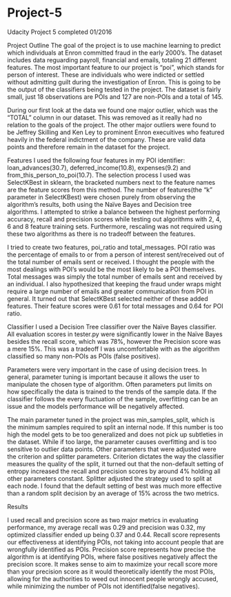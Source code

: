 # Project-5

Udacity Project 5 completed 01/2016


Project Outline
The goal of the project is to use machine learning to predict which individuals at Enron committed fraud in the early 2000’s. The dataset includes data reguarding payroll, financial and emails, totaling 21 different features. The most important feature to our project is “poi”, which stands for person of interest. These are individuals who were indicted or settled without admitting guilt during the investigation of Enron. This is going to be the output of the classifiers being tested in the project. The dataset is fairly small, just 18 observations are POIs and 127 are non-POIs and a total of 145.

During our first look at the data we found one major outlier, which was the “TOTAL” column in our dataset. This was removed as it really had no relation to the goals of the project. The other major outliers were found to be Jeffrey Skilling and Ken Ley to prominent Enron execuitives who featured heavily in the federal indictment of the company. These are valid data points and therefore remain in the dataset for the project.

Features
I used the following four features in my POI identifier: loan_advances(30.7), deferred_income(10.8), expenses(9.2) and from_this_person_to_poi(10.7). The selection process I used was SelectKBest in sklearn, the bracketed numbers next to the feature names are the feature scores from this method. The number of features(the “k” parameter in SelectKBest) were chosen purely from observing the algorithm’s results, both using the Naïve Bayes and Decision tree algorithms. I attempted to strike a balance between the highest performing accuracy, recall and precision scores while testing out algorithms with 2, 4, 6 and 8 feature training sets. Furthermore, rescaling was not required using these two algorithms as there is no tradeoff between the features.

I tried to create two features, poi_ratio and total_messages. POI ratio was the percentage of emails to or from a person of interest sent/received out of the total number of emails sent or received. I thought the people with the most dealings with POI’s would be the most likely to be a POI themselves. Total messages was simply the total number of emails sent and received by an individual. I also hypothesized that keeping the fraud under wraps might require a large number of emails and greater communication from POI in general. It turned out that SelectKBest selected neither of these added features. Their feature scores were 0.61 for total messages and 0.64  for POI ratio.

Classifier
 I used a Decision Tree classifier over the Naïve Bayes classifier. All evaluation scores in tester.py were significantly lower in the Naïve Bayes besides the recall score, which was 78%, however the Precision score was a mere 15%. This was a tradeoff I was uncomfortable with as the algorithm classified so many non-POIs as POIs (false positives).

Parameters were very important in the case of using decision trees. In general, parameter tuning is important because it allows the user to manipulate the chosen type of algorithm. Often parameters put limits on how specifically the data is trained to the trends of the sample data. If the classifier follows the every fluctuation of the sample, overfitting can be an issue and the models performance will be negatively affected. 

The main parameter tuned in the project was min_samples_split, which is the minimum samples required to split an internal node. If this number is too high the model gets to be too generalized and does not pick up subtleties in the dataset. While if too large, the parameter causes overfitting and is too sensitive to outlier data points. Other parameters that were adjusted were the criterion and splitter parameters. Criterion dictates the way the classifier measures the quality of the split, it turned out that the non-default setting of entropy increased the recall and precision scores by around 4% holding all other parameters constant. Splitter adjusted the strategy used to split at each node. I found that the default setting of best was much more effective than a random split decision by an average of 15% across the two metrics.

Results

I used recall and precision score as two major metrics in evaluating performance, my average recall was 0.29 and   precision was 0.32, my optimized classifier ended up being 0.37 and 0.44. Recall score represents our effectiveness at identifying POIs, not taking into account people that are wrongfully identified as POIs. Precision score represents how precise the algorithm is at identifying POIs, where false positives negatively affect the precision score.
It makes sense to aim to maximize your recall score more than your precision score as it would theoretically identify the most POIs, allowing for the authorities to weed out innocent people wrongly accused, while minimizing the number of POIs not identified(false negatives).



